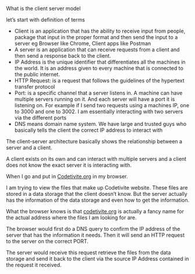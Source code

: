 What is the client server model

let’s start with definition of terms

- Client is an application that has the ability to receive input from people, package that input in the proper format and then send the input to a server eg Browser like Chrome, Client apps like Postman
- A server is an application that can receive requests from a client and then send a response back to the client.
- IP Address is the unique identifier that differentiates all the machines in the  world. It is an address given to every machine that is connected to the public internet.
- HTTP Request: is a request that follows the guidelines of the  hypertext transfer protocol
- Port: is a specific channel that a server listens in. A machine can have multiple servers running on it. And each server will have a port it is listening on. For example if I send two requests using a machines IP, one to 3000 and one to 3002. I am essentially interacting with two servers via the different ports
- DNS means domain name system. We have large and trusted guys who basically tells the client the correct IP address to interact with

The client-server architecture basically shows the relationship between a server and a client.

A client exists on its own and can interact with multiple servers and a client does not know the exact server it is interacting with.

When I go and put in [Codetivite.org](http://Codetivite.org) in my browser.

I am trying to view the files that make up Codetivite website. These files are stored in a data storage that the client doesn’t know. But the server actually has the information of the data storage and even how to get the information.

What the browser knows is that [codetivite.org](http://codetivite.org) is actually a fancy name for the actual address where the files I am looking for are.

The browser would first do a DNS query to confirm the IP address of the server that has the information it needs. Then it will send an HTTP request to the server on the correct PORT.

The server would receive this request retrieve the files from the data storage and send it back to the client via the source IP Address contained in the request it received.